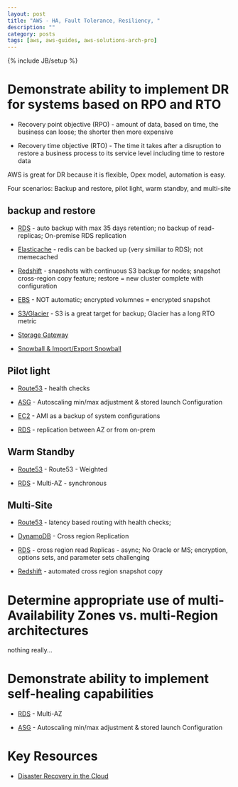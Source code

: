```yaml
---
layout: post
title: "AWS - HA, Fault Tolerance, Resiliency, "
description: ""
category: posts
tags: [aws, aws-guides, aws-solutions-arch-pro]
---
```

{% include JB/setup %}

# Demonstrate ability to implement DR for systems based on RPO and RTO
  
- Recovery point objective (RPO) - amount of data, based on time, the business can loose; the shorter then more expensive 

- Recovery time objective (RTO) - The time it takes after a disruption to restore a business process to its service level including time to restore data

AWS is great for DR because it is flexible, Opex model, automation is easy.

Four scenarios: Backup and restore, pilot light, warm standby, and multi-site

## backup and restore

- [RDS](/posts/aws-rds) - auto backup with max 35 days retention; no backup of read-replicas; On-premise RDS replication

- [Elasticache](/posts/aws-elasticache) - redis can be backed up (very similiar to RDS); not memecached

- [Redshift](/posts/aws-redshift) - snapshots with continuous S3 backup for nodes; snapshot cross-region copy feature; restore = new cluster complete with configuration

- [EBS](/posts/aws-elastic-block-storage) - NOT automatic; encrypted volumnes = encrypted snapshot

- [S3/Glacier](/posts/aws-s3) - S3 is a great target for backup; Glacier has a long RTO metric

- [Storage Gateway](/posts/aws-storage-gateway)

- [Snowball &amp; Import/Export Snowball](/posts/aws-snowball)

## Pilot light
    
- [Route53](/posts/route53) - health checks

- [ASG](/posts/aws-autoscaling) - Autoscaling min/max adjustment & stored launch Configuration

- [EC2](/posts/aws-ec2) - AMI as a backup of system configurations

- [RDS](/posts/rds) - replication between AZ or from on-prem

## Warm Standby

- [Route53](/posts/route53) - Route53 - Weighted

- [RDS](/posts/rds) - Multi-AZ - synchronous

## Multi-Site

- [Route53](/posts/route53) - latency based routing with health checks; 
    
- [DynamoDB](/posts/aws-dynamodb) - Cross region Replication

- [RDS](/posts/rds) - cross region read Replicas - async; No Oracle or MS; encryption, options sets, and parameter sets challenging

- [Redshift](/posts/redshift) - automated cross region snapshot copy

# Determine appropriate use of multi-Availability Zones vs. multi-Region architectures

nothing really...

# Demonstrate ability to implement self-healing capabilities

- [RDS](/posts/rds) - Multi-AZ

- [ASG](/posts/aws-autoscaling) - Autoscaling min/max adjustment & stored launch Configuration

# Key Resources

- [Disaster Recovery in the Cloud](https://docs.aws.amazon.com/whitepapers/latest/disaster-recovery-workloads-on-aws/disaster-recovery-workloads-on-aws.html)